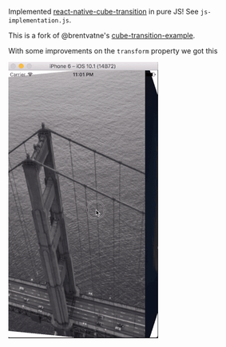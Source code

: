 Implemented [react-native-cube-transition](https://github.com/tlackemann/react-native-cube-transition) in pure JS! See `js-implementation.js`.

This is a fork of @brentvatne's [cube-transition-example](https://github.com/brentvatne/cube-transition-example).

With some improvements on the `transform` property we got this

![Cube transition in JS](/assets/cube-transition-result.gif)
